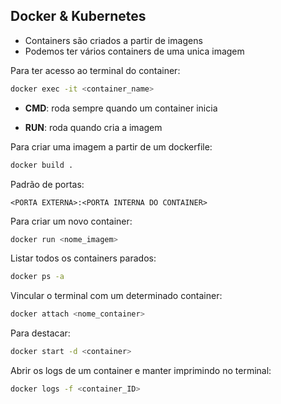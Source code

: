 ## Docker & Kubernetes

+ Containers são criados a partir de imagens
+ Podemos ter vários containers de uma unica imagem

Para ter acesso ao terminal do container:

```zsh
docker exec -it <container_name>
```

+ **CMD**: roda sempre quando um container inicia
 

+ **RUN**: roda quando cria a imagem

Para criar uma imagem a partir de um dockerfile:
 
```zsh
docker build .
```

Padrão de portas:
```
<PORTA EXTERNA>:<PORTA INTERNA DO CONTAINER>
```

Para criar um novo container:
```zsh
docker run <nome_imagem>
```

Listar todos os containers parados:
```zsh
docker ps -a
```

Vincular o terminal com um determinado container:
```zsh
docker attach <nome_container>
```

Para destacar:
```zsh
docker start -d <container>
```

Abrir os logs de um container e manter imprimindo no terminal:
```zsh
docker logs -f <container_ID>
```
